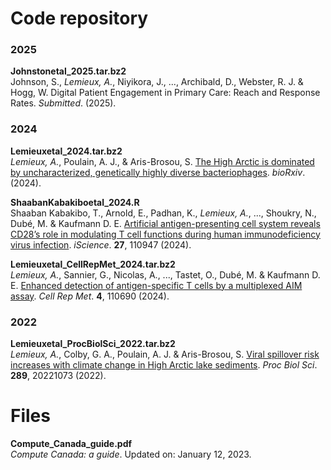 Code repository
===============

### 2025
**Johnstonetal_2025.tar.bz2**<br/>
Johnson, S., *Lemieux, A.*, Niyikora, J., ..., Archibald, D., Webster, R. J. & Hogg, W. Digital Patient Engagement in Primary Care: Reach and Response Rates. *Submitted*. (2025).

### 2024
**Lemieuxetal_2024.tar.bz2**<br/>
*Lemieux, A.*, Poulain, A. J., & Aris-Brosou, S. [The High Arctic is dominated by uncharacterized, genetically highly diverse bacteriophages](https://www.biorxiv.org/content/10.1101/2024.09.10.612304v1.article-info). *bioRxiv*. (2024).

**ShaabanKabakiboetal_2024.R**<br/>
Shaaban Kabakibo, T., Arnold, E., Padhan, K., *Lemieux, A.*, ..., Shoukry, N., Dubé, M. & Kaufmann D. E. [Artificial antigen-presenting cell system reveals CD28’s role in modulating T cell functions during human immunodeficiency virus infection](https://www.cell.com/iscience/fulltext/S2589-0042(24)02172-2). *iScience*. **27**, 110947 (2024).

**Lemieuxetal_CellRepMet_2024.tar.bz2**<br/>
*Lemieux, A.*, Sannier, G., Nicolas, A., ..., Tastet, O., Dubé, M. & Kaufmann D. E. [Enhanced detection of antigen-specific T cells by a multiplexed AIM assay](https://www.cell.com/cell-reports-methods/fulltext/S2667-2375(23)00376-4). *Cell Rep Met*. **4**, 110690 (2024).

### 2022
**Lemieuxetal_ProcBiolSci_2022.tar.bz2**<br/>
*Lemieux, A.*, Colby, G. A., Poulain, A. J. & Aris-Brosou, S. [Viral spillover risk increases with climate change in High Arctic lake sediments](https://royalsocietypublishing.org/doi/10.1098/rspb.2022.1073). *Proc Biol Sci*. **289**, 20221073 (2022).

Files
===============
**Compute_Canada_guide.pdf**<br/>
*Compute Canada: a guide*. Updated on: January 12, 2023.
